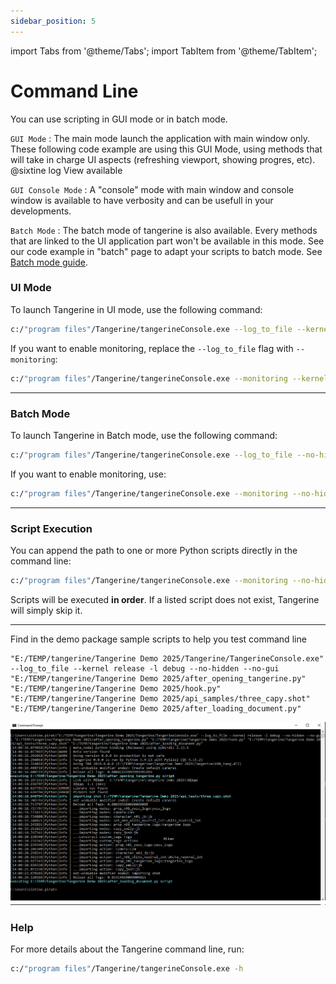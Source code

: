 ```yaml
---
sidebar_position: 5
---
```

import Tabs from '@theme/Tabs';
import TabItem from '@theme/TabItem';

# Command Line

You can use scripting in GUI mode or in batch mode.

`GUI Mode` : The main mode launch the application with main window only. These following code example are using this GUI Mode, using methods that will take in charge UI aspects (refreshing viewport, showing progres, etc).
@sixtine log View available

`GUI Console Mode` : A "console" mode with main window and console window is available to have verbosity and can be usefull in your developments.

`Batch Mode` : The batch mode of tangerine is also available. Every methods that are linked to the UI application part won't be available in this mode. See our code example in "batch" page to adapt your scripts to batch mode. See [Batch mode guide](batch#batch-mode).

### UI Mode

To launch Tangerine in UI mode, use the following command:

```bash
c:/"program files"/Tangerine/tangerineConsole.exe --log_to_file --kernel release
```

If you want to enable monitoring, replace the `--log_to_file` flag with `--monitoring`:

```bash
c:/"program files"/Tangerine/tangerineConsole.exe --monitoring --kernel release
```

---

### Batch Mode

To launch Tangerine in Batch mode, use the following command:

```bash
c:/"program files"/Tangerine/tangerineConsole.exe --log_to_file --no-hidden --no-gui --kernel release
```

If you want to enable monitoring, use:

```bash
c:/"program files"/Tangerine/tangerineConsole.exe --monitoring --no-hidden --no-gui --kernel release
```

---

### Script Execution

You can append the path to one or more Python scripts directly in the command line:

```bash
c:/"program files"/Tangerine/tangerineConsole.exe --monitoring --no-hidden --no-gui --kernel release example.tang my_python_script.py
```

Scripts will be executed **in order**. If a listed script does not exist, Tangerine will simply skip it.

---

Find in the demo package sample scripts to help you test command line

```
"E:/TEMP/tangerine/Tangerine Demo 2025/Tangerine/TangerineConsole.exe" --log_to_file --kernel release -l debug --no-hidden --no-gui "E:/TEMP/tangerine/Tangerine Demo 2025/after_opening_tangerine.py" "E:/TEMP/tangerine/Tangerine Demo 2025/hook.py" "E:/TEMP/tangerine/Tangerine Demo 2025/api_samples/three_capy.shot" "E:/TEMP/tangerine/Tangerine Demo 2025/after_loading_document.py"
```
![console tangerine](./../img/console_batch_tangerine.png)


### Help

For more details about the Tangerine command line, run:

```bash
c:/"program files"/Tangerine/tangerineConsole.exe -h
```
